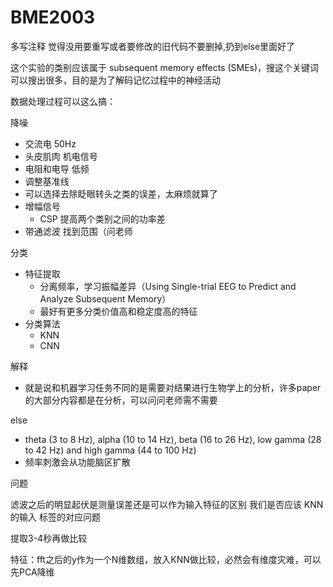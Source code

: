 # BME2003


多写注释
觉得没用要重写或者要修改的旧代码不要删掉,扔到else里面好了



这个实验的类别应该属于 subsequent memory effects (SMEs)，搜这个关键词可以搜出很多，目的是为了解码记忆过程中的神经活动

数据处理过程可以这么搞：


降噪

* 交流电 50Hz
* 头皮肌肉 机电信号
* 电阻和电导 低频
* 调整基准线
* 可以选择去除眨眼转头之类的误差，太麻烦就算了
* 增幅信号
    * CSP 提高两个类别之间的功率差
* 带通滤波 找到范围（问老师


分类

* 特征提取
    * 分离频率，学习振幅差异（Using Single-trial EEG to Predict and Analyze Subsequent Memory）
    * 最好有更多分类价值高和稳定度高的特征
* 分类算法
    * KNN
    * CNN


解释

* 就是说和机器学习任务不同的是需要对结果进行生物学上的分析，许多paper的大部分内容都是在分析，可以问问老师需不需要



else

* theta (3 to 8 Hz), alpha (10 to 14 Hz), beta (16 to 26 Hz), low gamma (28 to 42 Hz) and high gamma (44 to 100 Hz)
* 频率刺激会从功能脑区扩散


问题

滤波之后的明显起伏是测量误差还是可以作为输入特征的区别
我们是否应该
KNN的输入
标签的对应问题


提取3-4秒再做比较

特征：fft之后的y作为一个N维数组，放入KNN做比较，必然会有维度灾难，可以先PCA降维